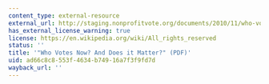 ```yaml
---
content_type: external-resource
external_url: http://staging.nonprofitvote.org/documents/2010/11/who-votes-now-and-does-it-matter.pdf
has_external_license_warning: true
license: https://en.wikipedia.org/wiki/All_rights_reserved
status: ''
title: '"Who Votes Now? And Does it Matter?" (PDF)'
uid: ad66c8c8-553f-4634-b749-16a7f3f9fd7d
wayback_url: ''
---
```

